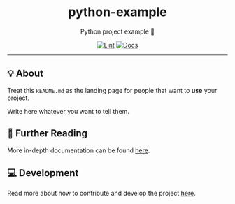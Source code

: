 <h1 align="center">python-example</h1>

<div align="center">

Python project example 🐍

[![Lint](https://github.com/quickplates/python-example/actions/workflows/lint.yaml/badge.svg)](https://github.com/quickplates/python-example/actions/workflows/lint.yaml)
[![Docs](https://github.com/quickplates/python-example/actions/workflows/docs.yaml/badge.svg)](https://github.com/quickplates/python-example/actions/workflows/docs.yaml)

</div>

---

## 💡 About

Treat this `README.md` as the landing page for people
that want to **use** your project.

Write here whatever you want to tell them.

## 📄 Further Reading

More in-depth documentation can be found
[here](https://quickplates.github.io/python-example).

## 💻 Development

Read more about how to contribute and develop the project
[here](https://github.com/quickplates/python-example/blob/main/CONTRIBUTING.md).
